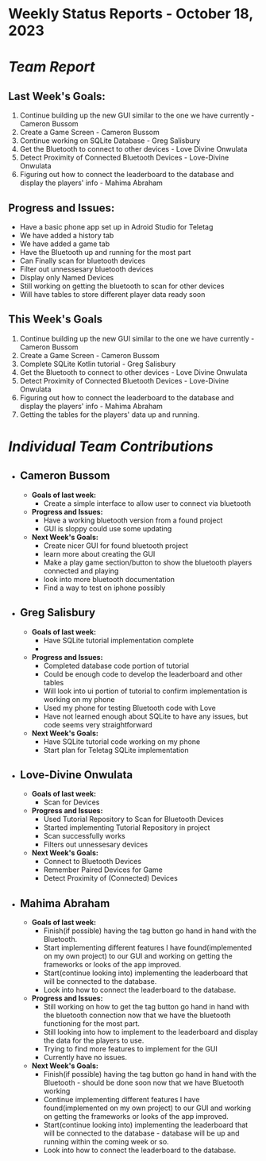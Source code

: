 # Weekly Status Reports - October 18, 2023

# *Team Report*

## Last Week's Goals:
1. Continue building up the new GUI similar to the one we have currently - Cameron Bussom
2. Create a Game Screen - Cameron Bussom
3. Continue working on SQLite Database - Greg Salisbury
4. Get the Bluetooth to connect to other devices - Love Divine Onwulata
5. Detect Proximity of Connected Bluetooth Devices - Love-Divine Onwulata
6. Figuring out how to connect the leaderboard to the database and display the players' info - Mahima Abraham
   
## Progress and Issues:
+ Have a basic phone app set up in Adroid Studio for Teletag
+ We have added a history tab
+ We have added a game tab
+ Have the Bluetooth up and running for the most part
+ Can Finally scan for bluetooth devices
+ Filter out unnessesary bluetooth devices
+ Display only Named Devices
+ Still working on getting the bluetooth to scan for other devices
+ Will have tables to store different player data ready soon


## This Week's Goals
1. Continue building up the new GUI similar to the one we have currently - Cameron Bussom
2. Create a Game Screen - Cameron Bussom
3. Complete SQLite Kotlin tutorial - Greg Salisbury
4. Get the Bluetooth to connect to other devices - Love Divine Onwulata
5. Detect Proximity of Connected Bluetooth Devices - Love-Divine Onwulata
6. Figuring out how to connect the leaderboard to the database and display the players' info - Mahima Abraham
7. Getting the tables for the players' data up and running. 

# *Individual Team Contributions*

+ ## Cameron Bussom
    + **Goals of last week:**
      + Create a simple interface to allow user to connect via bluetooth
    + **Progress and Issues:**
      + Have a working bluetooth version from a found project
      + GUI is sloppy could use some updating
    + **Next Week's Goals:**
      + Create nicer GUI for found bluetooth project
      + learn more about creating the GUI
      + Make a play game section/button to show the bluetooth players connected and playing
      + look into more bluetooth documentation
      + Find a way to test on iphone possibly

+ ## Greg Salisbury 
    + **Goals of last week:**
      + Have SQLite tutorial implementation complete
      + 
    + **Progress and Issues:**
      + Completed database code portion of tutorial
      + Could be enough code to develop the leaderboard and other tables
      + Will look into ui portion of tutorial to confirm implementation is working on my phone
      + Used my phone for testing Bluetooth code with Love
      + Have not learned enough about SQLite to have any issues, but code seems very straightforward
    + **Next Week's Goals:**
      + Have SQLite tutorial code working on my phone
      + Start plan for Teletag SQLite implementation

+ ## Love-Divine Onwulata
    + **Goals of last week:**
      + Scan for Devices
    + **Progress and Issues:**
      + Used Tutorial Repository to Scan for Bluetooth Devices
      + Started implementing Tutorial Repository in project
      + Scan successfully works
      + Filters out unnessesary devices
    + **Next Week's Goals:**
      + Connect to Bluetooth Devices
      + Remember Paired Devices for Game
      + Detect Proximity of (Connected) Devices

+ ## Mahima Abraham
    + **Goals of last week:**
      + Finish(if possible) having the tag button go hand in hand with the Bluetooth.
      + Start implementing different features I have found(implemented on my own project) to our GUI and working on getting the frameworks or looks of the app improved.
      + Start(continue looking into) implementing the leaderboard that will be connected to the database.
      + Look into how to connect the leaderboard to the database.  
    + **Progress and Issues:**
      + Still working on how to get the tag button go hand in hand with the bluetooth connection now that we have the bluetooth functioning for the most part. 
      + Still looking into how to implement to the leaderboard and display the data for the players to use.
      + Trying to find more features to implement for the GUI
      + Currently have no issues.   
    + **Next Week's Goals:**
      + Finish(if possible) having the tag button go hand in hand with the Bluetooth - should be done soon now that we have Bluetooth working
      + Continue implementing different features I have found(implemented on my own project) to our GUI and working on getting the frameworks or looks of the app improved.
      + Start(continue looking into) implementing the leaderboard that will be connected to the database - database will be up and running within the coming week or so. 
      + Look into how to connect the leaderboard to the database.  
